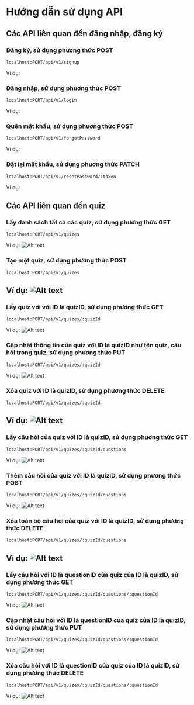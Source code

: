 # Hướng dẫn sử dụng API

## **Các API liên quan đến đăng nhập, đăng ký**

### Đăng ký, sử dụng phương thức POST
```url
localhost:PORT/api/v1/signup
```
Ví dụ:

### Đăng nhập, sử dụng phương thức POST
```url
localhost:PORT/api/v1/login
```
Ví dụ:

### Quên mật khẩu, sử dụng phương thức POST
```url
localhost:PORT/api/v1/forgotPassword
```
Ví dụ:

### Đặt lại mật khẩu, sử dụng phương thức PATCH
```url
localhost:PORT/api/v1/resetPassword/:token
```
Ví dụ:

## **Các API liên quan đến quiz**
### Lấy danh sách tất cả các quiz, sử dụng phương thức GET
```url
localhost:PORT/api/v1/quizes
```
Ví dụ:
![Alt text](img/getQuizes.png)

### Tạo một quiz, sử dụng phương thức POST
```url
localhost:PORT/api/v1/quizes
```
Ví dụ:
![Alt text](img/createQuiz.png)
------------------------


### Lấy quiz với với ID là quizID, sử dụng phương thức GET
```url
localhost:PORT/api/v1/quizes/:quizId
```
Ví dụ:
![Alt text](img/getQuizWithID.png)

### Cập nhật thông tin của quiz với ID là quizID như tên quiz, câu hỏi trong quiz, sử dụng phương thức PUT

```url
localhost:PORT/api/v1/quizes/:quizId
```
Ví dụ:
![Alt text](img/updateQuizWithID.png)
### Xóa quiz với ID là quizID, sử dụng phương thức DELETE
```url
localhost:PORT/api/v1/quizes/:quizId
```
Ví dụ:
![Alt text](img/deleteQuizWithID.png)
---

### Lấy câu hỏi của quiz với ID là quizID, sử dụng phương thức GET
```url
localhost:PORT/api/v1/quizes/:quizId/questions
```
Ví dụ:
![Alt text](img/getQuestionQuiz.png)

### Thêm câu hỏi của quiz với ID là quizID, sử dụng phương thức POST
```url
localhost:PORT/api/v1/quizes/:quizId/questions
```
Ví dụ:
![Alt text](img/addQuestionQuiz.png)
### Xóa toàn bộ câu hỏi của quiz với ID là quizID, sử dụng phương thức DELETE
```url
localhost:PORT/api/v1/quizes/:quizId/questions
```
Ví dụ:
![Alt text](img/deleteAllQuestionQuiz.png)
---

### Lấy câu hỏi với ID là questionID của quiz của ID là quizID, sử dụng phương thức GET
```url
localhost:PORT/api/v1/quizes/:quizId/questions/:questionId
```
Ví dụ:
![Alt text](img/getQuestionByID.png)

### Cập nhật câu hỏi với ID là questionID của quiz của ID là quizID, sử dụng phương thức PUT
```url
localhost:PORT/api/v1/quizes/:quizId/questions/:questionId
```
Ví dụ:
![Alt text](img/updateQuestionByID.png)

### Xóa câu hỏi với ID là questionID của quiz của ID là quizID, sử dụng phương thức DELETE
```url
localhost:PORT/api/v1/quizes/:quizId/questions/:questionId
```
Ví dụ:
![Alt text](img/deleteQuestionByID.png)